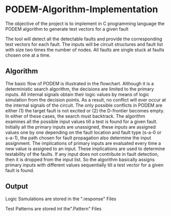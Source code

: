 # PODEM-Algorithm-Implementation
The objective of the project is to implement in C programming language the PODEM algorithm to generate test vectors for a given fault

The tool will detect all the detectable faults and provide the corresponding test vectors for each fault. The inputs will be circuit structures and fault list with size two times the number of nodes. All faults are single stuck at faults chosen one at a time.


## Algorithm

The basic flow of PODEM is illustrated in the flowchart. Although it is a deterministic search algorithm, the decisions are limited to the primary inputs. All internal signals obtain their logic values by means of logic simulation from the decision points. As a result, no conflict will ever occur at the internal signals of the circuit. The only possible conflicts in PODEM are either (1) the target fault is not excited or (2) the D-frontier becomes empty. In either of these cases, the search must backtrack. The algorithm examines all the possible input values till a test is found for a given fault. Initially all the primary inputs are unassigned, these inputs are assigned values one by one depending on the fault location and fault type (s-a-0 or s-a-1), the path chosen for fault propagation also determine the input assignment. The implications of primary inputs are evaluated every time a new value is assigned to an input. These implications are used to determine testability of the faults. If any input does not contribute in fault detection, then it is dropped from the input list. So the algorithm basically assigns primary inputs with different values sequentially till a test vector for a given fault is found.


## Output 

Logic Ssmulations are stored in the ".response" Files

Test Patterns are stored int the".Pattern" Files
